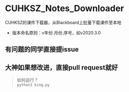 # CUHKSZ_Notes_Downloader
CUHKSZ的课件下载器，从Blackboard上批量下载课件至本地    
- 版本命名原则：v年份.月份.序号，如v2020.3.0     

## 有问题的同学直接提issue
## 大神如果想改进，直接pull request就好
> 如何运行？    
```python3 king.py```      